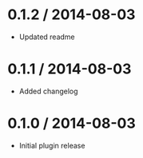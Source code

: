 
0.1.2 / 2014-08-03 
==================

 * Updated readme

0.1.1 / 2014-08-03 
==================

 * Added changelog

0.1.0 / 2014-08-03 
==================

 * Initial plugin release
